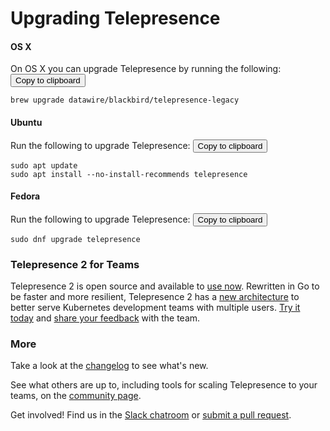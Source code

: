 # Upgrading Telepresence

#### OS X
On OS X you can upgrade Telepresence by running the following:
<button data-system="osx" data-location="upgrade" class="button fa-pull-right copy-to-clipboard" data-clipboard-text="brew upgrade datawire/blackbird/telepresence-legacy">Copy to clipboard</button>
```shell
brew upgrade datawire/blackbird/telepresence-legacy
```

#### Ubuntu
Run the following to upgrade Telepresence:
<button data-system="ubuntu" data-location="upgrade" class="button fa-pull-right copy-to-clipboard" data-clipboard-text="sudo apt update&#xa;sudo apt install --no-install-recommends telepresence">Copy to clipboard</button>
```shell
sudo apt update
sudo apt install --no-install-recommends telepresence
```

#### Fedora
Run the following to upgrade Telepresence:
<button data-system="fedora" data-location="upgrade" class="button fa-pull-right copy-to-clipboard" data-clipboard-text="sudo dnf upgrade telepresence">Copy to clipboard</button>
```shell
sudo dnf upgrade telepresence
```

### Telepresence 2 for Teams
Telepresence 2 is open source and available to [use now](/docs/latest/quick-start/). Rewritten in Go to be faster and more resilient, Telepresence 2 has a [new architecture](/docs/latest/reference/architecture/) to better serve Kubernetes development teams with multiple users. [Try it today](/docs/latest/quick-start/) and [share your feedback](https://a8r.io/slack) with the team.

### More

Take a look at the [changelog](../changelog) to see what's new.

See what others are up to, including tools for scaling Telepresence to your teams, on the [community page](/community).

Get involved! Find us in the [Slack chatroom](https://a8r.io/slack) or [submit a pull request](https://github.com/telepresenceio/telepresence/pulls).
